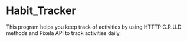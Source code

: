 # Habit_Tracker
This program helps you keep track of activities by using HTTTP C.R.U.D methods and Pixela API to track activities daily.
